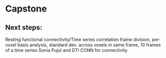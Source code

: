 # Capstone

## Next steps:

Resting functional connectivity/Time series correlation
frame division, per-voxel basis analysis, standard dev. across voxels in same frame, 10 frames of a time series
Sonia Pujol and DTI
CONN for connectivity
